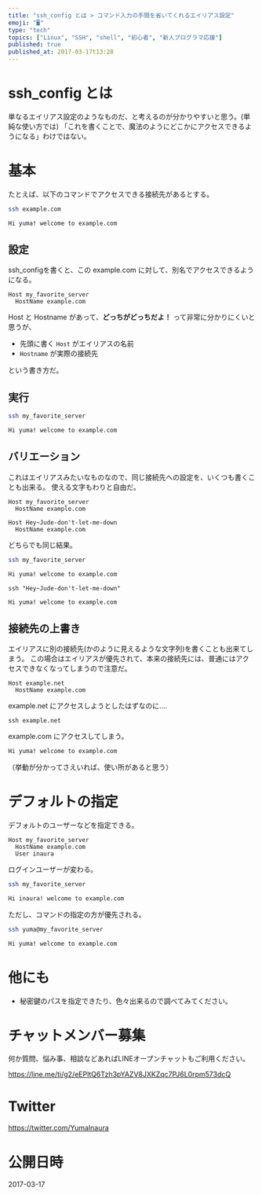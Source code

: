 ```yaml
---
title: "ssh_config とは > コマンド入力の手間を省いてくれるエイリアス設定"
emoji: "🖥"
type: "tech"
topics: ["Linux", "SSH", "shell", "初心者", "新人プログラマ応援"]
published: true
published_at: 2017-03-17t13:28
---
```


# ssh_config とは

単なるエイリアス設定のようなものだ、と考えるのが分かりやすいと思う。(単純な使い方では)
「これを書くことで、魔法のようにどこかにアクセスできるようになる」わけではない。

# 基本

たとえば、以下のコマンドでアクセスできる接続先があるとする。

```bash
ssh example.com
```

```bash
Hi yuma! welcome to example.com
```


## 設定

ssh_configを書くと、この example.com に対して、別名でアクセスできるようになる。

```bash:~/.ssh/config
Host my_favorite_server
  HostName example.com
```

Host と Hostname があって、**どっちがどっちだよ！** って非常に分かりにくいと思うが、

- 先頭に書く `Host` がエイリアスの名前
- `Hostname` が実際の接続先

という書き方だ。

## 実行

```bash
ssh my_favorite_server
```

```bash
Hi yuma! welcome to example.com
```

## バリエーション

これはエイリアスみたいなものなので、同じ接続先への設定を、いくつも書くことも出来る。
使える文字もわりと自由だ。

```:~/.ssh/config
Host my_favorite_server
  HostName example.com

Host Hey~Jude-don't-let-me-down
  HostName example.com
```

どちらでも同じ結果。

```bash
ssh my_favorite_server
```

```bash
Hi yuma! welcome to example.com
```


```
ssh "Hey~Jude-don't-let-me-down"
```

```bash
Hi yuma! welcome to example.com
```

## 接続先の上書き

エイリアスに別の接続先(かのように見えるような文字列)を書くことも出来てしまう。
この場合はエイリアスが優先されて、本来の接続先には、普通にはアクセスできなくなってしまうので注意だ。

```:~/.ssh/config
Host example.net
  HostName example.com
```

example.net にアクセスしようとしたはずなのに....

```
ssh example.net
```

example.com にアクセスしてしまう。

```bash
Hi yuma! welcome to example.com
```

（挙動が分かってさえいれば、使い所があると思う）

# デフォルトの指定

デフォルトのユーザーなどを指定できる。

```:~/.ssh/config
Host my_favorite_server
  HostName example.com
  User inaura
```

ログインユーザーが変わる。

```bash
ssh my_favorite_server
```

```bash
Hi inaura! welcome to example.com
```

ただし、コマンドの指定の方が優先される。

```bash
ssh yuma@my_favorite_server
```

```bash
Hi yuma! welcome to example.com
```

# 他にも

- 秘密鍵のパスを指定できたり、色々出来るので調べてみてください。
















<!-- Update From Qiita API -->

# チャットメンバー募集


何か質問、悩み事、相談などあればLINEオープンチャットもご利用ください。

https://line.me/ti/g2/eEPltQ6Tzh3pYAZV8JXKZqc7PJ6L0rpm573dcQ





# Twitter


https://twitter.com/YumaInaura


<!-- Update From Qiita API -->



# 公開日時

2017-03-17
